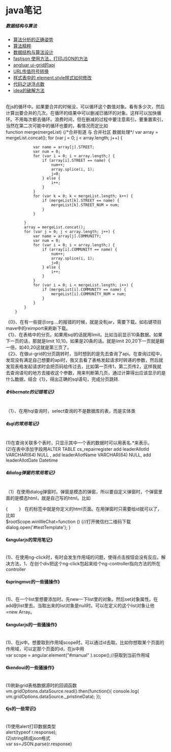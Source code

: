 # java笔记
##### 数据结构与算法

* [算法分析的正确姿势](http://www.cnblogs.com/absfree/p/5464779.html)
* [算法精粹](https://www.gitbook.com/book/soulmachine/algorithm-essentials/details)
* [数据结构与算法设计](https://suanfa.herokuapp.com/0preface/)
* [fastjson 使用方法，打印JSON的方法](http://blog.csdn.net/zeuskingzb/article/details/17468079)
* [angluar ui-grid的api](http://ui-grid.info/docs/#/tutorial/214_pagination)
* [URL传值符号转换](http://ghouleye.iteye.com/blog/704480)
* [样式表中的 element.style样式如何修改](http://blog.csdn.net/chenguang79/article/details/46721971)
* [代码之谜浮点数](http://justjavac.com/codepuzzle/2012/11/02/codepuzzle-float-from-surprised-to-ponder.html)
* [idea的破解方法](http://www.jianshu.com/p/ad3830095fb3)
<br/>
在js的循环中。如果要合并的时候没，可以循环这个数值对象。看有多少次，然后计算出要合并的几次。在循环的结果中可以删减已循环的对象。这样可以加快循环。不用每次都去循环。浪费时间，但在删减的过程中要注意索引。要重置索引，当然在第二次可能中的循环也要的，看情况而定比如
<br/>
 function merge(mergeList) {/*合并街道 与 合并社区 数据处理*/
            var array = mergeList.concat();
           for (var j = 0; j < array.length; j++) {

                var name = array[j].STREET;
                var num = 0;
                for (var i = 0; i < array.length;) {
                    if (array[i].STREET == name) {
                        num++;
                        array.splice(i, 1);
                        j=0;
                    } else {
                        i++;
                    }
                }
                for (var k = 0; k < mergeList.length; k++) {
                    if (mergeList[k].STREET == name) {
                        mergeList[k].STREET_NUM = num;
                    }
                }

            }
            array = mergeList.concat();
            for (var j = 0; j < array.length; j++) {
                var name = array[j].COMMUNITY;
                var num = 0;
                for (var i = 0; i < array.length;) {
                    if (array[i].COMMUNITY == name) {
                        num++;
                        array.splice(i, 1);
                        j=0;
                    } else {
                        i++;
                    }
                }
                for (var i = 0; i < mergeList.length; i++) {
                    if (mergeList[i].COMMUNITY == name) {
                        mergeList[i].COMMUNITY_NUM = num;
                    }
                }
            }
        }


《0》、在有一些提示org....的报错的时候，就是没有jar，需要下载。如右键项目mave中的reimport来刷新下载。<br/>
《1》、在表格中的分页。如果用sql的话就用limit。比如当前显示10条数据。如果下一页的话，那就是limit 10,10。如果是20条的话。就是limit 20,20下一页就是翻一倍，如40,20这就是第三页了。<br/>
《2》、在做ui-grid的分页跳转时，当时想到的是先去查询了api。在查询过程中，发现没有满足自己想要的api时，我又去看了表格发起请求时转递的参数，然后就发现表格发起请求时会把页码给传过去，比如第一页传1，第二页传2，这样我就去查询语句的地方去接收这个参数，用来判断第几页，通过计算得出应该显示的是什么数据，结合《1》，得出正确的sql语句，完成分页跳转.<br/>
<h5>《Hibernate的记错笔记》</h5><br/>
（1）、在用hql查询时，select查询的不是数据库的表，而是实体类<br/>
<h5>《sql的常用笔记》</h5><br/>
(1)在查询关联多个表时，只显示其中一个表的数据时可以用表名.*来表示。<br/>
(2)在表中添加字段用ALTER TABLE cs_repairregister add leaderAllotId VARCHAR(64) NULL , add leaderAllotName VARCHAR(64) NULL, add leaderAllotDate Datetime 
<h5>《dialog弹窗的常用笔记》</h5><br/>
（1）在使用dialog弹窗时。弹窗是模态的弹窗，所以要自定义弹窗时，个弹窗里面的是模态html，就是自己写的html。比如<br/>


{
        <script type="text/template" id="testTemplate">
            <div class="modal-content" style="height:380px;width:780px;padding:9px;">
                <#--<div class="modal-header">
                    <button type="button" class="close" ng-click="cancel()" aria-hidden="true">
                        &times;
                    </button>
                    <h4 class="modal-title" id="myModalLabel">若地图不显示，请刷新后重试</h4>
                </div>
                <div class="modal-body">
                    <div style="width: 100%;height: 620px;">
                      dfjhfgdghfjhfdghfdghfjhfgjkgjk
                    </div>
                </div>-->
				<#include "/index/admin/WeChatWin.html"/>
            </div>
        </script>
	}
   在<scropt>的标签中就是你定义的html页面。在用弹窗时只需要给id就可以了，比如<br/>
     $rootScope.winWeChat=function () {//打开微信扫二维码下载
           dialog.open('#testTemplate');
       }<br/>
	<h4>《angularjs的常用笔记》</h4><br/>
(1)、在使用ng-click时，有时会发生作用域的问题，使得点击按钮会没有反应。解决方法，1、在创个div把这个ng-click包起来给个ng-controller指向方法的所在controller
<h4>《springmvc的一些骚操作》</h4><br/>
(1)、在一个list里想要添加时。先new一下list里的对象。然后set对象属性。在add到list里去。当取出来的list对象是null时。可以在定义的这个list对象让他=new Array。<br/>
<h4>《angularjs的一些骚操作》</h4><br/>
(1)、在js中。想要取到作用域scope时。可以通过id去取。比如你想取某个页面的作用域，可以定那个页面的id，在js中用<br/>
	var  scope = angular.element("#manual" ).scope();//获取到当前作用域<br/>
	
<h4>《kendoui的一些骚操作》</h4><br/>
(1)刷新grid表格数据源时的回调函数    vm.gridOptions.dataSource.read().then(function(){
                console.log(  vm.gridOptions.dataSource._pristineData);
            });
 <h4>《js的一些常识》</h4><br/>
(1)使用alert打印数据类型<br/>
alert(typeof r.response);<br/>
(2)string转成json格式<br/>
var ss=JSON.parse(r.response)




